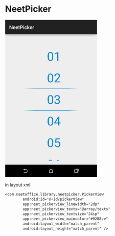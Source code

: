 # NeetPicker
<img src="https://github.com/azril0409/NeetPicker/blob/master/demo.png?raw=true" alt="demo.png" width="300px">

in layout xml
```
<com.neetoffice.library.neetpicker.PickerView
        android:id="@+id/pickerView"
        app:neet_pickerview_linewidth="2dp"
        app:neet_pickerview_texts="@array/texts"
        app:neet_pickerview_textsize="24sp"
        app:neet_pickerview_maincolor="#0288ce"
        android:layout_width="match_parent"
        android:layout_height="match_parent" />
        
```
